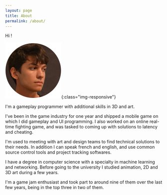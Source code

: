 ```yaml
---
layout: page
title: About
permalink: /about/
---
```


Hi !

![image-title-here](static/img/avatar.png){:class="img-responsive"}

I'm a gameplay programmer with additional skills in 3D and art.

I've been in the game industry for one year and shipped a mobile game on which I did gameplay and UI programming.
I also worked on an online real-time fighting game, and was tasked to coming up with solutions to latency and cheating.

I'm used to meeting with art and design teams to find technical solutions to their needs.
In addition I can speak french and english, and use common source control tools and project tracking softwares.

I have a degree in computer science with a specialty in machine learning and networking.
Before going to the university I studied animation, 2D and 3D art during a few years.

I'm a game jam enthusiast and took part to around nine of them over the last few years, being in the top three in two of them.
